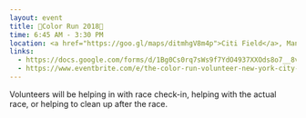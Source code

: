 ```yaml
---
layout: event
title: 🌈Color Run 2018🌈  
time: 6:45 AM - 3:30 PM
location: <a href="https://goo.gl/maps/ditmhgV8m4p">Citi Field</a>, Manhattan
links: 
  - https://docs.google.com/forms/d/1Bg0Cs0rq7sWs9f7YdO4937XXOds8o7__8v19AVk3-2M/viewform?edit_requested=true
  - https://www.eventbrite.com/e/the-color-run-volunteer-new-york-city-2018-registration-46096966267?_ga=2.137746032.1910058942.1533416197-437066142.1528926905
---
```

Volunteers will be helping in with race check-in, helping with the actual race, or helping to clean up after the race.



